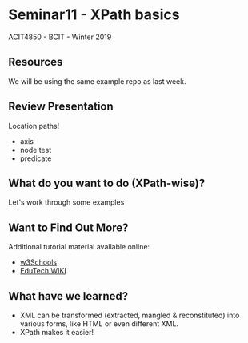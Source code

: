 # Seminar11 - XPath basics
ACIT4850 - BCIT - Winter 2019

## Resources

We will be using the same example repo as last week.

## Review Presentation

Location paths!

- axis
- node test
- predicate

## What do you want to do (XPath-wise)?

Let's work through some examples

## Want to Find Out More?

Additional tutorial material available online:
- [w3Schools](https://www.w3schools.com/xml/xpath_intro.asp)
- [EduTech WIKI](http://edutechwiki.unige.ch/en/XPath_tutorial_-_basics)

## What have we learned?

- XML can be transformed (extracted, mangled & reconstituted) into
various forms, like HTML or even different XML.
- XPath makes it easier!
